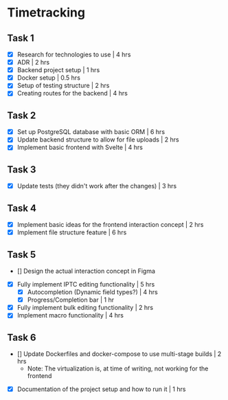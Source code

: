 # Timetracking

## Task 1
- [x] Research for technologies to use | 4 hrs
- [x] ADR | 2 hrs
- [x] Backend project setup | 1 hrs
- [x] Docker setup | 0.5 hrs
- [x] Setup of testing structure | 2 hrs
- [x] Creating routes for the backend | 4 hrs

## Task 2
- [x] Set up PostgreSQL database with basic ORM | 6 hrs
- [x] Update backend structure to allow for file uploads | 2 hrs
- [x] Implement basic frontend with Svelte | 4 hrs 

## Task 3
- [x] Update tests (they didn't work after the changes) | 3 hrs

## Task 4
- [x] Implement basic ideas for the frontend interaction concept | 2 hrs
- [x] Implement file structure feature | 6 hrs

## Task 5
- [] Design the actual interaction concept in Figma
- [x] Fully implement IPTC editing functionality | 5 hrs
  - [x] Autocompletion (Dynamic field types?) | 4 hrs
  - [x] Progress/Completion bar | 1 hr
- [x] Fully implement bulk editing functionality | 2 hrs
- [x] Implement macro functionality | 4 hrs

## Task 6
- [] Update Dockerfiles and docker-compose to use multi-stage builds | 2 hrs
  - Note: The virtualization is, at time of writing, not working for the frontend
- [x] Documentation of the project setup and how to run it | 1 hrs
